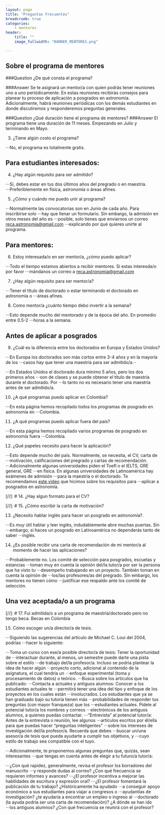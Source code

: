 ```yaml
---
layout: page
title: "Preguntas Frecuentes"
breadcrumb: true
categories:
    - mentores
header:
    title: ""
    image_fullwidth: "BANNER_MENTORES.png"

---
```



  
## Sobre el programa de mentores

  
###Question 
¿De qué consta el programa?

###Answer 
Se te asignará un mentor/a con quien podrás tener reuniones uno a uno periódicamente. 
En estas reuniones recibirás consejos para planear tu proceso de
aplicación a posgrados en astronomía.  Adicionalmente, habrá reuniones
periódicas con los demás estudiantes en donde discutiremos y responderemos
preguntas generales.

###Question
 ¿Qué duración tiene el programa de mentores?
###Answer
El programa tiene una duración de 11 meses. Empezando en Julio y terminando en
Mayo.    

3. ¿Tiene algún costo el programa?

⋅⋅⋅No, el programa es totalmente gratis.

## Para estudiantes interesados: 

4. ¿Hay algún requisito para ser admitido? 

⋅⋅⋅Si, debes estar en tus dos últimos años del pregrado o en maestría.
⋅⋅⋅Preferiblemente en física, astronomía o áreas afines.  


5. ¿Cómo y cuándo me puedo unir al programa?

⋅⋅⋅Normalmente las convocatorias son en Junio de cada año. Para inscribirse solo
⋅⋅⋅hay que llenar un formulario. Sin embargo, la admisión en otros meses del año es
⋅⋅⋅posible, solo tienes que enviarnos un correo reca.astronomia@gmail.com
⋅⋅⋅explicando por qué quieres unirte al programa.


## Para mentores:

6. Estoy interesada/o en ser mentor/a, ¿cómo puedo aplicar? 

⋅⋅⋅Todo el tiempo estamos abiertos a recibir mentores. Si estas interesda/o por favor
⋅⋅⋅mándanos un correo a reca.astronomia@gmail.com 

7. ¿Hay algún requisito para ser mentor/a? 
 
⋅⋅⋅Tener el título de doctorado o estar terminando el doctorado en astronomía o
⋅⋅⋅áreas afines.

8. Como mentor/a ¿cuánto tiempo debo invertir a la semana? 

⋅⋅⋅Esto depende mucho del mentorado y de la época del año. En promedio entre 0.5-2
⋅⋅⋅horas a la semana. 

## Antes de aplicar a posgrados
 
9.  ¿Cuál es la diferencia entre los doctorados en Europa y Estados Unidos?

⋅⋅⋅En Europa los doctorados son más cortos entre 3-4 años y en la mayoría de los
⋅⋅⋅casos hay que tener una maestría para ser admitido/a.⋅⋅

⋅⋅⋅En Estados Unidos el doctorado dura mínimo 5 años, pero los dos primeros años
⋅⋅⋅son de clases y se puede obtener el título de maestría durante el doctorado. Por
⋅⋅⋅lo tanto no es necesario tener una maestría antes de ser admitido/a.
 
10.  ¿A qué programas puedo aplicar en Colombia?
 
⋅⋅⋅En esta página hemos recopilado todos los programas de posgrado en astronomía en
⋅⋅⋅Colombia. 
 
11. ¿A qué programas puedo aplicar fuera del país?

⋅⋅⋅En esta página hemos recopilado varios programas de posgrado en astronomía fuera
⋅⋅⋅Colombia. 
 
12. ¿Qué papeles necesito para hacer la aplicación?

⋅⋅⋅Esto depende mucho del país. Normalmente, se necesita, el CV, carta de
⋅⋅⋅motivación, calificaciones del pregrado y cartas de recomendación.
⋅⋅⋅Adicionalmente algunas universidades piden el Toefl o el IELTS, GRE general, GRE
⋅⋅⋅en física. En algunas universidades de Latinoamérica hay exámenes de admisión
⋅⋅⋅para la maestría o el doctorado. Te recomendamos [este video](https://youtu.be/kpyapzPtX4w) que hicimos sobre los requisitos para
⋅⋅⋅aplicar a posgrados en astronomía. 

[//]: # 14.  ¿Hay algun formato para el CV?
 
[//]: # 15.  ¿Cómo escribir la carta de motivación?
 
13.  ¿Necesito hablar inglés para hacer un posgrado en astronomía?.

⋅⋅⋅Es *muy* útil hablar y leer inglés, indudablemente abre muchas puertas. Sin
⋅⋅⋅embargo, si haces un posgrado en Latinoamérica no dependerás tanto de saber
⋅⋅⋅inglés.

14. ¿Es posible recibir una carta de recomendación de mi mentor/a al momento
de hacer las aplicaciones?

⋅⋅⋅Probablemente no. Los comité de selección para posgrados, escuelas y estancias
⋅⋅⋅toman muy en cuenta la opinión del/la tutor/a por ser la persona que ha visto tu
⋅⋅⋅desempeño trabajando en un proyecto. También toman en cuenta la opinión de
⋅⋅⋅los/las profesores/as del pregrado. Sin embargo, los mentores no tienen cómo
⋅⋅⋅justificar ese respaldo ante los comité de selección. 


 ## Una vez aceptada/o a un programa
  

[//]: # 17.  Fui admitida/o a un programa de maestría/doctorado pero no tengo beca. Becas en Colombia
 

15. Cómo escoger un/a director/a de tesis. 
 
⋅⋅⋅Siguiendo las sugerencias del artículo de Michael C. Loui del 2004, podrías
⋅⋅⋅hacer lo siguiente:

⋅⋅⋅Toma un curso con ese/a posible director/a de tesis: Tener la oportunidad de
⋅⋅⋅interactuar durante, al menos, un semestre puede darte una pista sobre el estilo
⋅⋅⋅de trabajo del/la profesor/a. Incluso se podría plantear la idea de hacer algún
⋅⋅⋅proyecto corto, adicional al contenido de la asignatura, el cual tendría un
⋅⋅⋅enfoque experimental (toma y procesamiento de datos) o teórico.
⋅⋅⋅Busca sobre los artículos que ha publicado: 
⋅⋅⋅Contacta a actuales y antiguos alumnos: Conocer a los estudiantes actuales te
⋅⋅⋅permitirá tener una idea del tipo y enfoque de los proyectos en los cuales están
⋅⋅⋅involucrados. Los estudiantes que ya se han graduado bajo su tutoría tienen más
⋅⋅⋅probabilidades de responder tus preguntas (con mayor franqueza) que los
⋅⋅⋅estudiantes actuales. Pídele al potencial tutor/a los nombres y correos
⋅⋅⋅electrónicos de los antiguos alumnos, a quienes puedas contactar. 
⋅⋅⋅“Entrevista” al potencial tutor/a: Antes de la entrevista o reunión, lee algunos
⋅⋅⋅artículos escritos por él/ella para que puedas hacer “preguntas inteligentes”
⋅⋅⋅sobre los intereses de investigación del/la profesor/a. Recuerda que debes
⋅⋅⋅buscar un/una asesor/a de tesis que pueda ayudarte a cumplir tus objetivos, y
⋅⋅⋅cuyo estilo de trabajo sea compatible con el tuyo.

⋅⋅⋅Adicionalmente, te proponemos algunas preguntas que, quizás, sean interesantes
⋅⋅⋅que tengas en cuenta antes de elegir a tu futuro/a tutor/a:

⋅⋅⋅¿Con qué rapidez, generalmente, revisa el profesor los borradores del manuscrito
⋅⋅⋅y responde dudas al correo? ¿Con qué frecuencia se requieren informes y avances?
⋅⋅⋅¿El profesor incentiva a mejorar las habilidades de escritura y expresión oral?
⋅⋅⋅¿El profesor fomentará la publicación de tu trabajo? ¿Históricamente ha ayudado
⋅⋅⋅a conseguir apoyo económico a sus estudiantes para viajar a congresos o
⋅⋅⋅ayudantías de investigación? ¿te ayudaría a encontrar un empleo o ingreso al
⋅⋅⋅doctorado (la ayuda podría ser una carta de recomendación)? ¿A dónde se han ido
⋅⋅⋅los antiguos alumnos? ¿Con qué frecuencia se reunirá con el profesor?





